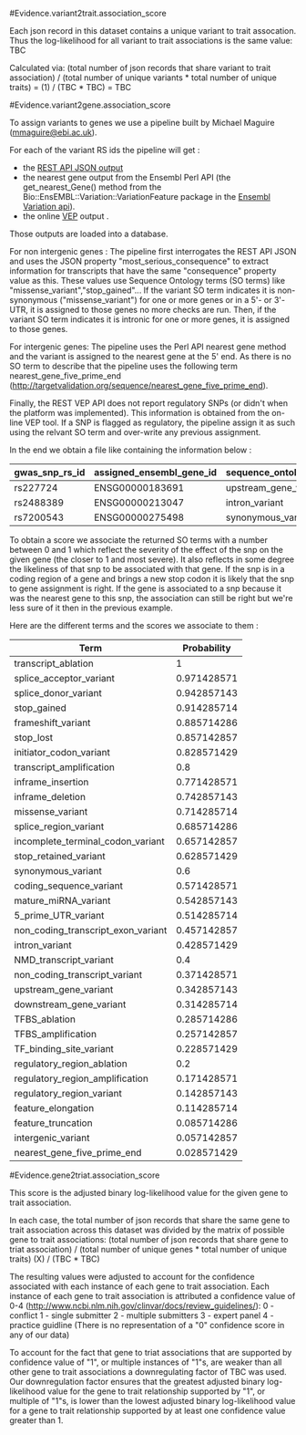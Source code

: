 #Evidence.variant2trait.association_score

Each json record in this dataset contains a unique variant to trait assocation. Thus the log-likelihood for all variant to trait associations is the same value: TBC

Calculated via:
(total number of json records that share variant to trait association) / (total number of unique variants * total number of unique traits)
= (1) / (TBC * TBC)
= TBC

#Evidence.variant2gene.association_score

To assign variants to genes we use a pipeline built by Michael Maguire (mmaguire@ebi.ac.uk).

For each of the variant RS ids the pipeline will get :
* the [REST API JSON output](http://rest.ensembl.org/documentation/info/vep_id_post)
* the nearest gene output from the Ensembl Perl API (the get_nearest_Gene() method from the Bio::EnsEMBL::Variation::VariationFeature
package in the [Ensembl Variation api](http://www.ensembl.org/info/docs/api/variation/index.html#api)).
* the online [VEP](http://www.ensembl.org/info/docs/tools/vep/index.html) output .

Those outputs are loaded into a database.

For non intergenic genes :
The pipeline first interrogates the REST API JSON and uses the JSON property "most_serious_consequence" to extract information
for transcripts that have the same "consequence" property value as this. These values use Sequence Ontology terms (SO terms) like
"missense_variant","stop_gained"...
If the variant SO term indicates it is non-synonymous ("missense_variant") for one or more genes or in a 5'- or 3'-UTR,
it is assigned to those genes no more checks are run.
Then, if the variant SO term indicates it is intronic for one or more genes, it is assigned to those genes.

For intergenic genes:
The pipeline uses the Perl API nearest gene method and the variant is assigned to the nearest gene at the 5'
end. As there is no SO term to describe that the pipeline uses the following term nearest_gene_five_prime_end (http://targetvalidation.org/sequence/nearest_gene_five_prime_end).

Finally, the REST VEP API does not report regulatory SNPs (or didn't when the platform was implemented). This information
is obtained from the on-line VEP tool. If a SNP is flagged as regulatory, the pipeline assign it as such using the relvant SO term and
over-write any previous assignment.

In the end we obtain a file like containing the information below :

| gwas_snp_rs_id | assigned_ensembl_gene_id | sequence_ontology_term | overlapping_ensembl_gene_ids |
| -------------- | ------------------------ | ---------------------- | ----------------------------
| rs227724 | ENSG00000183691|upstream_gene_variant|_ |
| rs2488389|ENSG00000213047|intron_variant|_ |
| rs7200543|ENSG00000275498|synonymous_variant | ENSG00000179889 |

To obtain a score we associate the returned SO terms with a number between 0 and 1 which reflect the severity of the effect
of the snp on the given gene (the closer to 1 and most severe). It also reflects in some degree the likeliness of that snp
to be associated with that gene.
If the snp is in a coding region of a gene and brings a new stop codon it is likely that the snp to gene assignment is right.
If the gene is associated to a snp because it was the nearest gene to this snp, the association can still be right but we're less
sure of it then in the previous example.

Here are the different terms and the scores we associate to them :

| Term | Probability |
| ---- | ----------- |
| transcript_ablation	| 1 |
| splice_acceptor_variant	| 0.971428571 |
| splice_donor_variant	| 0.942857143 |
| stop_gained	| 0.914285714 |
| frameshift_variant	| 0.885714286 |
| stop_lost	| 0.857142857 |
| initiator_codon_variant	| 0.828571429 |
| transcript_amplification	| 0.8 |
| inframe_insertion | 0.771428571 |
| inframe_deletion | 0.742857143 |
| missense_variant | 0.714285714 |
| splice_region_variant | 0.685714286 |
| incomplete_terminal_codon_variant | 0.657142857 |
| stop_retained_variant | 0.628571429 |
| synonymous_variant | 0.6 |
| coding_sequence_variant | 0.571428571 |
| mature_miRNA_variant | 0.542857143 |
| 5_prime_UTR_variant | 0.514285714 |
| non_coding_transcript_exon_variant | 0.457142857 |
| intron_variant | 0.428571429 |
| NMD_transcript_variant | 0.4 |
| non_coding_transcript_variant | 0.371428571 |
| upstream_gene_variant | 0.342857143 |
| downstream_gene_variant | 0.314285714 |
| TFBS_ablation | 0.285714286 |
| TFBS_amplification | 0.257142857 |
| TF_binding_site_variant | 0.228571429 |
| regulatory_region_ablation | 0.2 |
| regulatory_region_amplification | 0.171428571 |
| regulatory_region_variant | 0.142857143 |
| feature_elongation | 0.114285714 |
| feature_truncation | 0.085714286 |
| intergenic_variant | 0.057142857 |
| nearest_gene_five_prime_end | 0.028571429 |

#Evidence.gene2triat.association_score

This score is the adjusted binary log-likelihood value for the given gene to trait association.

In each case, the total number of json records that share the same gene to trait association across this dataset was divided by the matrix of possible gene to trait associations:
(total number of json records that share gene to triat association) / (total number of unique genes * total number of unique traits)
(X) / (TBC * TBC)

The resulting values were adjusted to account for the confidence associated with each instance of each gene to trait association. 
Each instance of each gene to trait association is attributed a confidence value of 0-4 (http://www.ncbi.nlm.nih.gov/clinvar/docs/review_guidelines/):
0 - conflict
1 - single submitter
2 - multiple submitters
3 - expert panel
4 - practice guidline
(There is no representation of a "0" confidence score in any of our data)

To account for the fact that gene to triat associations that are supported by confidence value of "1", or multiple instances of "1"s, are weaker than all other gene to trait associations a downregulating factor of TBC was used.
Our downregulation factor ensures that the greatest adjusted binary log-likelihood value for the gene to trait relationship supported by "1", or multiple of "1"s, is lower than the lowest adjusted binary log-likelihood value for a gene to trait relationship supported by at least one confidence value greater than 1.
